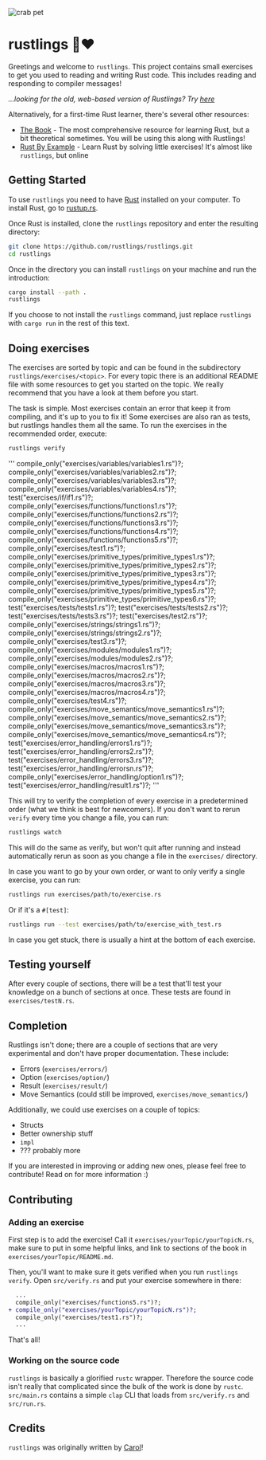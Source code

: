 ![crab pet](http://i.imgur.com/LbZJgmm.gif)

# rustlings 🦀❤️

Greetings and welcome to `rustlings`. This project contains small exercises to get you used to reading and writing Rust code. This includes reading and responding to compiler messages!

_...looking for the old, web-based version of Rustlings? Try [here](https://github.com/rustlings/rustlings/tree/rustlings-1)_

Alternatively, for a first-time Rust learner, there's several other resources:

- [The Book](https://doc.rust-lang.org/book/index.html) - The most comprehensive resource for learning Rust, but a bit theoretical sometimes. You will be using this along with Rustlings!
- [Rust By Example](https://doc.rust-lang.org/rust-by-example/index.html) - Learn Rust by solving little exercises! It's almost like `rustlings`, but online

## Getting Started

To use `rustlings` you need to have [Rust](https://www.rust-lang.org/) installed on your computer. To install Rust, go to [rustup.rs](https://rustup.rs/).

Once Rust is installed, clone the `rustlings` repository and enter the resulting directory:

```bash
git clone https://github.com/rustlings/rustlings.git
cd rustlings
```

Once in the directory you can install `rustlings` on your machine and run the introduction:

```bash
cargo install --path .
rustlings
```

If you choose to not install the `rustlings` command, just replace `rustlings` with `cargo run` in the rest of this text.

## Doing exercises

The exercises are sorted by topic and can be found in the subdirectory `rustlings/exercises/<topic>`. For every topic there is an additional README file with some resources to get you started on the topic. We really recommend that you have a look at them before you start.

The task is simple. Most exercises contain an error that keep it from compiling, and it's up to you to fix it! Some exercises are also ran as tests, but rustlings handles them all the same. To run the exercises in the recommended order, execute:

```bash
rustlings verify
```

'''
    compile_only("exercises/variables/variables1.rs")?;
    compile_only("exercises/variables/variables2.rs")?;
    compile_only("exercises/variables/variables3.rs")?;
    compile_only("exercises/variables/variables4.rs")?;
    test("exercises/if/if1.rs")?;
    compile_only("exercises/functions/functions1.rs")?;
    compile_only("exercises/functions/functions2.rs")?;
    compile_only("exercises/functions/functions3.rs")?;
    compile_only("exercises/functions/functions4.rs")?;
    compile_only("exercises/functions/functions5.rs")?;
    compile_only("exercises/test1.rs")?;
    compile_only("exercises/primitive_types/primitive_types1.rs")?;
    compile_only("exercises/primitive_types/primitive_types2.rs")?;
    compile_only("exercises/primitive_types/primitive_types3.rs")?;
    compile_only("exercises/primitive_types/primitive_types4.rs")?;
    compile_only("exercises/primitive_types/primitive_types5.rs")?;
    compile_only("exercises/primitive_types/primitive_types6.rs")?;
    test("exercises/tests/tests1.rs")?;
    test("exercises/tests/tests2.rs")?;
    test("exercises/tests/tests3.rs")?;
    test("exercises/test2.rs")?;
    compile_only("exercises/strings/strings1.rs")?;
    compile_only("exercises/strings/strings2.rs")?;
    compile_only("exercises/test3.rs")?;
    compile_only("exercises/modules/modules1.rs")?;
    compile_only("exercises/modules/modules2.rs")?;
    compile_only("exercises/macros/macros1.rs")?;
    compile_only("exercises/macros/macros2.rs")?;
    compile_only("exercises/macros/macros3.rs")?;
    compile_only("exercises/macros/macros4.rs")?;
    compile_only("exercises/test4.rs")?;
    compile_only("exercises/move_semantics/move_semantics1.rs")?;
    compile_only("exercises/move_semantics/move_semantics2.rs")?;
    compile_only("exercises/move_semantics/move_semantics3.rs")?;
    compile_only("exercises/move_semantics/move_semantics4.rs")?;
    test("exercises/error_handling/errors1.rs")?;
    test("exercises/error_handling/errors2.rs")?;
    test("exercises/error_handling/errors3.rs")?;
    test("exercises/error_handling/errorsn.rs")?;
    compile_only("exercises/error_handling/option1.rs")?;
    test("exercises/error_handling/result1.rs")?;
'''


This will try to verify the completion of every exercise in a predetermined order (what we think is best for newcomers). If you don't want to rerun `verify` every time you change a file, you can run:

```bash
rustlings watch
```

This will do the same as verify, but won't quit after running and instead automatically rerun as soon as you change a file in the `exercises/` directory.

In case you want to go by your own order, or want to only verify a single exercise, you can run:

```bash
rustlings run exercises/path/to/exercise.rs
```

Or if it's a `#[test]`:

```bash
rustlings run --test exercises/path/to/exercise_with_test.rs
```

In case you get stuck, there is usually a hint at the bottom of each exercise.

## Testing yourself

After every couple of sections, there will be a test that'll test your knowledge on a bunch of sections at once. These tests are found in `exercises/testN.rs`.

## Completion

Rustlings isn't done; there are a couple of sections that are very experimental and don't have proper documentation. These include:

- Errors (`exercises/errors/`)
- Option (`exercises/option/`)
- Result (`exercises/result/`)
- Move Semantics (could still be improved, `exercises/move_semantics/`)

Additionally, we could use exercises on a couple of topics:

- Structs
- Better ownership stuff
- `impl`
- ??? probably more

If you are interested in improving or adding new ones, please feel free to contribute! Read on for more information :)

## Contributing

### Adding an exercise

First step is to add the exercise! Call it `exercises/yourTopic/yourTopicN.rs`, make sure to
put in some helpful links, and link to sections of the book in `exercises/yourTopic/README.md`.

Then, you'll want to make sure it gets verified when you run `rustlings verify`. Open `src/verify.rs` and
put your exercise somewhere in there:

```diff
  ...
  compile_only("exercises/functions5.rs")?;
+ compile_only("exercises/yourTopic/yourTopicN.rs")?;
  compile_only("exercises/test1.rs")?;
  ...
```

That's all!

### Working on the source code

`rustlings` is basically a glorified `rustc` wrapper. Therefore the source code
isn't really that complicated since the bulk of the work is done by `rustc`.
`src/main.rs` contains a simple `clap` CLI that loads from `src/verify.rs` and `src/run.rs`.

## Credits

`rustlings` was originally written by [Carol](https://github.com/carols10cents)!

